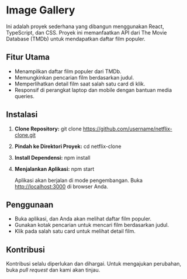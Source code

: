 # Image Gallery

Ini adalah proyek sederhana yang dibangun menggunakan React, TypeScript, dan CSS. Proyek ini memanfaatkan API dari The Movie Database (TMDb) untuk mendapatkan daftar film populer.

## Fitur Utama

- Menampilkan daftar film populer dari TMDb.
- Memungkinkan pencarian film berdasarkan judul.
- Memperlihatkan detail film saat salah satu card di klik.
- Responsif di perangkat laptop dan mobile dengan bantuan media queries.

## Instalasi

1. **Clone Repository:**
    git clone https://github.com/username/netflix-clone.git

2. **Pindah ke Direktori Proyek:**
    cd netflix-clone

3. **Install Dependensi:**
    npm install

4. **Menjalankan Aplikasi:**
    npm start

    Aplikasi akan berjalan di mode pengembangan. Buka [http://localhost:3000](http://localhost:3000) di browser Anda.

## Penggunaan
- Buka aplikasi, dan Anda akan melihat daftar film populer.
- Gunakan kotak pencarian untuk mencari film berdasarkan judul.
- Klik pada salah satu card untuk melihat detail film.

## Kontribusi
Kontribusi selalu diperlukan dan dihargai. Untuk mengajukan perubahan, buka *pull request* dan kami akan tinjau.
